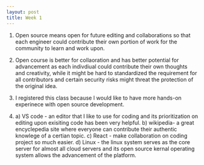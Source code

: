 ```yaml
---
layout: post
title: Week 1
---
```


1. Open source means open for future editing and collaborations so that each engineer could contribute their own portion of work for the community to learn and work upon.

2. Open course is better for collaoration and has better potential for advancement as each indivdiual could contribute their own thoughts and creativity, while it might be hard to standardized the requirement for all contributors and certain security risks might threat the protection of the original idea.

3. I registered this class because I would like to have more hands-on experinece with open source development.

4. a) VS code - an editor that I like to use for coding and its prioritization on editing upon exisiting code has been very helpful.
    b) wikipedia- a great encyclepedia site where everyone can contribute their authentic knowlege of a certian topic.
    c) React - make collaboration on coding project so much easier.
    d) Linux - the linux system serves as the core server for almost all cloud servers and its open source kernal operating system allows the advancement of the platform.